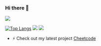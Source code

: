 ### Hi there 👋

![](https://komarev.com/ghpvc/?username=hhkbhamza&color=d43080&style=for-the-badge&label=PROFILE+HITS)


[![Top Langs](https://github-readme-stats.vercel.app/api/top-langs/?username=hhkbhamza&layout=donut-vertical&theme=tokyonight)](https://github.com/hhkbhamza/github-readme-stats)
![](https://github-readme-stats.vercel.app/api?username=hhkbhamza&show_icons=true&theme=tokyonight)
![](https://github-readme-streak-stats.herokuapp.com/?user=hhkbhamza&theme=tokyonight)<br/>

- ⚡ Check out my latest project [Cheetcode](https://www.cheetcode.dev/)
